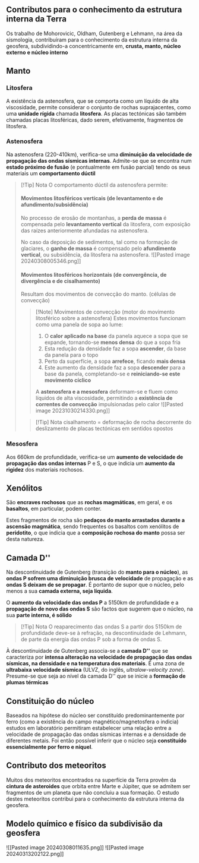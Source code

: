 ## Contributos para o conhecimento da estrutura interna da Terra
Os trabalho de Mohorovicic, Oldham, Gutenberg e Lehmann, na área da sismologia, contribuíram para o conhecimento da estrutura interna da geosfera, subdividindo-a concentricamente em, **crusta, manto, núcleo externo e núcleo interno**

## Manto
### Litosfera
A existência da astenosfera, que se comporta como um líquido de alta viscosidade, permite considerar o conjunto de rochas suprajacentes, como uma **unidade rígida** chamada **litosfera**.
As placas tectónicas são também chamadas placas litosféricas, dado serem, efetivamente, fragmentos de litosfera.
### Astenosfera
Na astenosfera (220-410km), verifica-se uma **diminuição da velocidade de propagação das ondas sísmicas internas**. Admite-se que se encontra num **estado próximo de fusão** (e pontualmente em fusão parcial) tendo os seus materiais um **comportamento dúctil**
>[!Tip] Nota
>O comportamento dúctil da astenosfera permite:
>#### Movimentos litosféricos verticais (de levantamento e de afundimento/subsidência)
>No processo de erosão de montanhas, a **perda de massa** é compensada pelo **levantamento vertical** da litosfera, com exposição das raízes anteriormente afundadas na astenosfera.
>
>No caso da deposição de sedimentos, tal como na formação de glaciares, o **ganho de massa** é compensado pelo **afundimento vertical**, ou subsidência, da litosfera na astenosfera.
>![[Pasted image 20240308005346.png]]
>#### Movimentos litosféricos horizontais (de convergência, de divergência e de cisalhamento)
> Resultam dos movimentos de convecção do manto. (células de convecção)
> >[!Note] Movimentos de convecção (motor do movimento litosférico sobre a astenosfera)
>>Estes movimentos funcionam como uma panela de sopa ao lume:
>>1. O **calor aplicado na base** da panela aquece a sopa que se expande, tornando-se **menos densa** do que a sopa fria
>>2. Esta redução da densidade faz a sopa **ascender**, da base da panela para o topo
>>3. Perto da superfície, a sopa **arrefece**, ficando **mais densa**
>>4. Este aumento da densidade faz a sopa **descender** para a base da panela, completando-se e **reiniciando-se este movimento cíclico**
>>
>>A **astenosfera e a mesosfera** deformam-se e fluem como líquidos de alta viscosidade, permitindo a **existência de correntes de convecção** impulsionadas pelo calor
>![[Pasted image 20231030214330.png]]
>
> >[!Tip] Nota
> >cisalhamento = deformação de rocha decorrente do deslizamento de placas tectónicas em sentidos opostos
### Mesosfera
Aos 660km de profundidade, verifica-se um **aumento de velocidade de propagação das ondas internas** P e S, o que indicia um **aumento da rigidez** dos materiais rochosos.

## Xenólitos
 
São **encraves rochosos** que as **rochas magmáticas**, em geral, e os **basaltos**, em particular, podem conter.

Estes fragmentos de rocha são **pedaços do manto arrastados durante a ascensão magmática**, sendo frequentes os basaltos com xenólitos de **peridotito**, o que indicia que a **composição rochosa do manto** possa ser desta natureza.

## Camada D''
 
Na descontinuidade de Gutenberg (transição do **manto para o núcleo**), as **ondas P sofrem uma diminuição brusca de velocidade** de propagação e as **ondas S deixam de se propagar**.
É portanto de supor que o núcleo, pelo menos a sua **camada externa, seja líquida**.

O **aumento da velocidade das ondas P** a 5150km de profundidade e a **propagação de novo das ondas S** são factos que sugerem que o núcleo, na sua **parte interna, é sólido**
>[!Tip] Nota
> O reaparecimento das ondas S a partir dos 5150km de profundidade deve-se à refração, na descontinuidade de Lehmann, de parte da energia das ondas P sob a forma de ondas S.

À descontinuidade de Gutenberg associa-se a **camada D''** que se caracteriza por **intensa alteração na velocidade de propagação das ondas sísmicas, na densidade e na temperatura dos materiais**. É uma zona de **ultrabaixa velocidade sísmica** (ULVZ, do inglês, *ultralow-velocity zone*).
Presume-se que seja ao nível da camada D'' que se inicie a **formação de plumas térmicas**
## Constituição do núcleo
 
Baseados na hipótese do núcleo ser constituído predominantemente por ferro (como a existência do campo magnético/magnetosfera o indicia) estudos em laboratório permitiram estabelecer uma relação entre a velocidade de propagação das ondas sísmicas internas e a densidade de diferentes metais.
Foi então possível inferir que o núcleo seja **constituído essencialmente por ferro e níquel**.
## Contributo dos meteoritos
 
Muitos dos meteoritos encontrados na superfície da Terra provêm da **cintura de asteroides** que orbita entre Marte e Júpiter, que se admitem ser fragmentos de um planeta que não concluiu a sua formação. O estudo destes meteoritos contribui para o conhecimento da estrutura interna da geosfera.
## Modelo químico e físico da subdivisão da geosfera
 
![[Pasted image 20240308011635.png]]
![[Pasted image 20240313202122.png]]